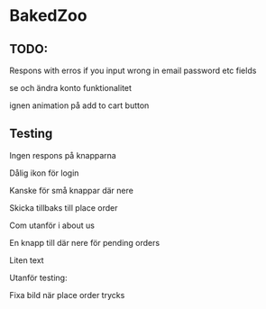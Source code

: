 # BakedZoo

## TODO:
Respons with erros if you input wrong in email password etc fields

se och ändra konto funktionalitet

ignen animation på add to cart button


## Testing
Ingen respons på knapparna 

Dålig ikon för login

Kanske för små knappar där nere

Skicka tillbaks till place order

Com utanför i about us

En knapp till där nere för pending orders

Liten text


Utanför testing: 

Fixa bild när place order trycks
